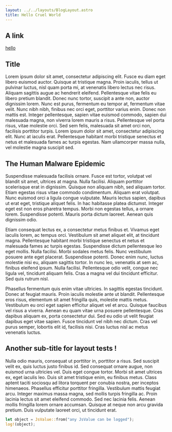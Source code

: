 ```yaml
---
layout: ../../layouts/BlogLayout.astro
title: Hello Cruel World
---
```


## A link

[hello](https://mhamza.dev)

## Title

Lorem ipsum dolor sit amet, consectetur adipiscing elit. Fusce eu diam eget libero euismod auctor. Quisque at tristique magna. Proin iaculis, tellus ut pulvinar luctus, nisl quam porta mi, at venenatis libero lectus nec risus. Aliquam sagittis augue ac hendrerit eleifend. Pellentesque vitae felis eu libero pretium blandit. Donec nunc tortor, suscipit a ante non, auctor dignissim lorem. Nunc est purus, fermentum eu tempor at, fermentum vitae velit. Nunc nibh nibh, finibus nec orci eget, porttitor varius enim. Donec non mattis est. Integer pellentesque, sapien vitae euismod commodo, sapien dui malesuada magna, non viverra lorem mauris a risus. Pellentesque vel porta risus, vitae molestie orci. Sed sem felis, malesuada sit amet orci non, facilisis porttitor turpis. Lorem ipsum dolor sit amet, consectetur adipiscing elit. Nunc at iaculis erat. Pellentesque habitant morbi tristique senectus et netus et malesuada fames ac turpis egestas. Nam ullamcorper massa nulla, vel molestie magna suscipit sed.

## The Human Malware Epidemic

Suspendisse malesuada facilisis ornare. Fusce est tortor, volutpat vel blandit sit amet, ultrices at magna. Nulla facilisi. Aliquam porttitor scelerisque erat in dignissim. Quisque non aliquam nibh, sed aliquam tortor. Etiam egestas risus vitae commodo condimentum. Aliquam erat volutpat. Nunc euismod orci a ligula congue vulputate. Mauris lectus sapien, dapibus ut erat eget, tristique aliquet felis. In hac habitasse platea dictumst. Integer eget est non eros pharetra tempus. Morbi non egestas tellus, a ornare lorem. Suspendisse potenti. Mauris porta dictum laoreet. Aenean quis dignissim odio.

Etiam consequat lectus ex, a consectetur metus finibus et. Vivamus eget iaculis lorem, ac tempus orci. Vestibulum sit amet aliquet elit, at tincidunt magna. Pellentesque habitant morbi tristique senectus et netus et malesuada fames ac turpis egestas. Suspendisse dictum pellentesque leo eget mollis. Nulla facilisi. Morbi sodales metus felis. Nunc vestibulum posuere ante eget placerat. Suspendisse potenti. Donec enim nunc, luctus molestie nisi eu, aliquam sagittis tortor. In nunc leo, venenatis at sem ac, finibus eleifend ipsum. Nulla facilisi. Pellentesque odio velit, congue nec ligula vel, tincidunt aliquam felis. Cras a magna vel dui tincidunt efficitur. Sed quis rutrum nisl.

Phasellus fermentum quis enim vitae ultricies. In sagittis egestas tincidunt. Donec at feugiat mauris. Proin iaculis molestie ante ut blandit. Pellentesque eros risus, elementum sit amet fringilla quis, molestie mattis metus. Vestibulum eu orci eget sapien efficitur aliquet vel et arcu. Quisque faucibus vel risus a viverra. Aenean eu quam vitae urna posuere pellentesque. Cras dapibus aliquam ex, porta consectetur dui. Sed eu odio ut velit feugiat dapibus eget vitae sapien. Fusce tincidunt vel nibh nec dictum. Cras vel purus semper, lobortis elit id, facilisis nisi. Cras luctus nisl ac metus venenatis luctus.

## Another sub-title for layout tests !

Nulla odio mauris, consequat ut porttitor in, porttitor a risus. Sed suscipit velit ex, quis luctus justo finibus id. Sed consequat ornare augue, non euismod urna ultricies vel. Duis eget congue tortor. Morbi sit amet ultrices ex, eget iaculis leo. Duis sit amet tristique enim, eu finibus metus. Class aptent taciti sociosqu ad litora torquent per conubia nostra, per inceptos himenaeos. Phasellus efficitur porttitor fringilla. Vestibulum mattis feugiat arcu. Integer maximus massa magna, sed mollis turpis fringilla ac. Proin lacinia lectus sit amet eleifend commodo. Sed nec lacinia felis. Aenean mollis fringilla lorem ornare accumsan. Quisque at neque non arcu gravida pretium. Duis vulputate laoreet orci, ut tincidunt erat.

```rust
let object = JsValue::from("any JsValue can be logged");
log!(object);
```